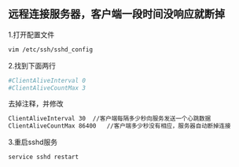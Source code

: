## 远程连接服务器，客户端一段时间没响应就断掉


1.打开配置文件
```bash
vim /etc/ssh/sshd_config
```

2.找到下面两行
```bash
#ClientAliveInterval 0
#ClientAliveCountMax 3
```

去掉注释，并修改

```bash
ClientAliveInterval 30	//客户端每隔多少秒向服务发送一个心跳数据
ClientAliveCountMax 86400	//客户端多少秒没有相应，服务器自动断掉连接
```

3.重启sshd服务
```bash
service sshd restart
```